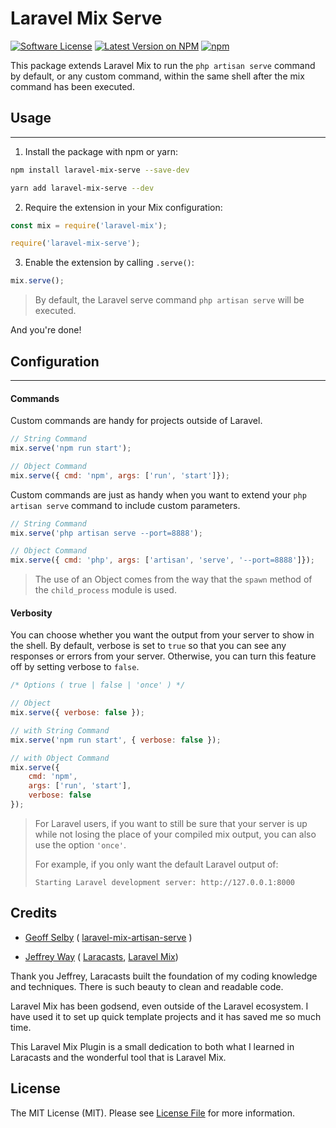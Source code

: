 # Laravel Mix Serve

[![Software License](https://img.shields.io/badge/license-MIT-brightgreen.svg?style=flat-square)](LICENSE.md)
[![Latest Version on NPM](https://img.shields.io/npm/v/laravel-mix-serve.svg?style=flat-square)](https://npmjs.com/package/laravel-mix-serve)
[![npm](https://img.shields.io/npm/dt/laravel-mix-serve.svg?style=flat-square)](https://www.npmjs.com/package/laravel-mix-serve)

This package extends Laravel Mix to run the `php artisan serve` command by default, or any custom command, within the same shell after the mix command has been executed.

## Usage
***

1. Install the package with npm or yarn:

```bash
npm install laravel-mix-serve --save-dev

yarn add laravel-mix-serve --dev
```

 2. Require the extension in your Mix configuration:

```js
const mix = require('laravel-mix');

require('laravel-mix-serve');
```

3. Enable the extension by calling `.serve()`:

```js
mix.serve();
```
>
> By default, the Laravel serve command `php artisan serve` will be executed.

And you're done!

## Configuration
***

#### Commands
Custom commands are handy for projects outside of Laravel.
```js
// String Command
mix.serve('npm run start');

// Object Command
mix.serve({ cmd: 'npm', args: ['run', 'start']});
```
Custom commands are just as handy when you want to extend your `php artisan serve` command to include custom parameters.

```js
// String Command
mix.serve('php artisan serve --port=8888');

// Object Command
mix.serve({ cmd: 'php', args: ['artisan', 'serve', '--port=8888']});
```

>
> The use of an Object comes from the way that the `spawn` method of the `child_process` module is used.

#### Verbosity
You can choose whether you want the output from your server to show in the shell. By default, verbose is set to `true` so that you can see any responses or errors from your server. Otherwise, you can turn this feature off by setting verbose to `false`.
```js
/* Options ( true | false | 'once' ) */

// Object
mix.serve({ verbose: false });

// with String Command
mix.serve('npm run start', { verbose: false });

// with Object Command
mix.serve({
    cmd: 'npm', 
    args: ['run', 'start'],
    verbose: false
});
```
> 
>For Laravel users, if you want to still be sure that your server is up while not losing the place of your compiled mix output, you can also use the option `'once'`.
> 
>For example, if you only want the default Laravel output of:
> 
>`Starting Laravel development server: http://127.0.0.1:8000`

## Credits
- [Geoff Selby](https://geoffcodesthings.com) ( [laravel-mix-artisan-serve](https://github.com/GeoffSelby/laravel-mix-artisan-serve/blob/master/README.md) )


- [Jeffrey Way](https://twitter.com/jeffrey_way) ( [Laracasts](https://laracasts.com/), [Laravel Mix](https://github.com/JeffreyWay/laravel-mix))
 
Thank you Jeffrey, Laracasts built the foundation of my coding knowledge and techniques. There is such beauty to clean and readable code. 

Laravel Mix has been godsend, even outside of the Laravel ecosystem. I have used it to set up quick template projects and it has saved me so much time.

This Laravel Mix Plugin is a small dedication to both what I learned in Laracasts and the wonderful tool that is Laravel Mix.


## License

The MIT License (MIT). Please see [License File](LICENSE.md) for more information.
